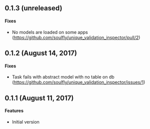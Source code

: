 ## 0.1.3 (unreleased)

#### Fixes

* No models are loaded on some apps (https://github.com/soulfly/unique_validation_inspector/pull/2)

## 0.1.2 (August 14, 2017)

#### Fixes

* Task fails with abstract model with no table on db (https://github.com/soulfly/unique_validation_inspector/issues/1)

## 0.1.1 (August 11, 2017)

#### Features

* Initial version

